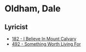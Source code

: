 # Oldham, Dale

## Lyricist

- [182 - I Believe In Mount Calvary](/hymns/182.md)
- [492 - Something Worth Living For](/hymns/492.md)

